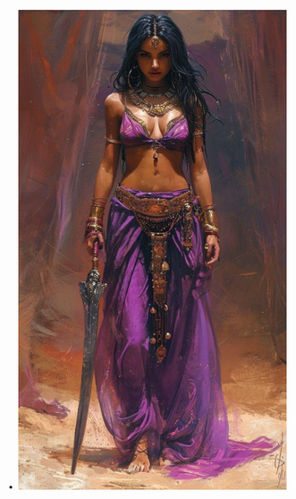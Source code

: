 - ![WhatsApp Image 2025-02-23 at 16.25.27.jpeg](../assets/WhatsApp_Image_2025-02-23_at_16.25.27_1740340945380_0.jpeg)